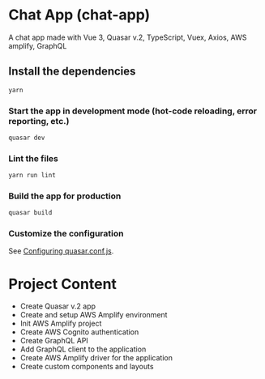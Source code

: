 # Chat App (chat-app)

A chat app made with Vue 3, Quasar v.2, TypeScript, Vuex, Axios, AWS amplify, GraphQL

## Install the dependencies

```bash
yarn
```

### Start the app in development mode (hot-code reloading, error reporting, etc.)

```bash
quasar dev
```

### Lint the files

```bash
yarn run lint
```

### Build the app for production

```bash
quasar build
```

### Customize the configuration

See [Configuring quasar.conf.js](https://quasar.dev/quasar-cli/quasar-conf-js).

# Project Content

- Create Quasar v.2 app
- Create and setup AWS Amplify environment
- Init AWS Amplify project
- Create AWS Cognito authentication
- Create GraphQL API
- Add GraphQL client to the application
- Create AWS Amplify driver for the application
- Create custom components and layouts
